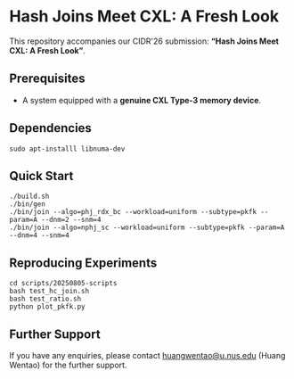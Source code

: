 # Hash Joins Meet CXL: A Fresh Look

This repository accompanies our CIDR'26 submission:  **“Hash Joins Meet CXL: A Fresh Look”**.


## Prerequisites
- A system equipped with a **genuine CXL Type-3 memory device**.


## Dependencies
```
sudo apt-installl libnuma-dev
```

## Quick Start
```
./build.sh
./bin/gen
./bin/join --algo=phj_rdx_bc --workload=uniform --subtype=pkfk --param=A --dnm=2 --snm=4
./bin/join --algo=nphj_sc --workload=uniform --subtype=pkfk --param=A --dnm=4 --snm=4
```

## Reproducing Experiments 
```
cd scripts/20250805-scripts
bash test_hc_join.sh
bash test_ratio.sh
python plot_pkfk.py
```

## Further Support
If you have any enquiries, please contact huangwentao@u.nus.edu (Huang Wentao) for the further support.
